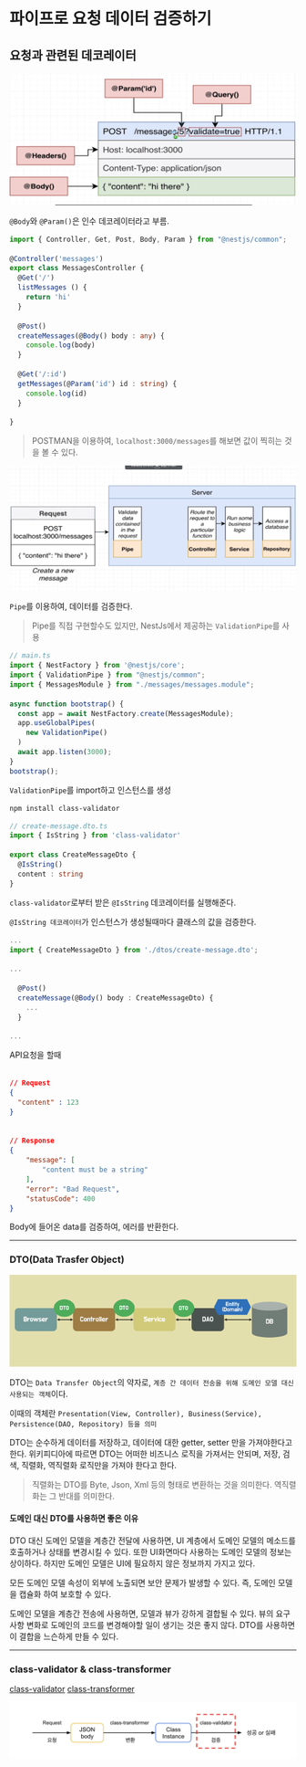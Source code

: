# 파이프로 요청 데이터 검증하기

## 요청과 관련된 데코레이터

![](./src/request_decorator.png)

`@Body`와 `@Param()`은 인수 데코레이터라고 부름.

```typescript
import { Controller, Get, Post, Body, Param } from "@nestjs/common";

@Controller('messages')
export class MessagesController {
  @Get('/')
  listMessages () {
    return 'hi'
  }

  @Post()
  createMessages(@Body() body : any) {
    console.log(body)
  }

  @Get('/:id')
  getMessages(@Param('id') id : string) {
    console.log(id)
  }

}
```

> POSTMAN을 이용하여, `localhost:3000/messages`를 해보면 값이 찍히는 것을 볼 수 있다.


![](./src/message_server_pipe.png)

`Pipe`를 이용하여, 데이터를 검증한다.

> Pipe를 직접 구현할수도 있지만, NestJs에서 제공하는 `ValidationPipe`를 사용

```typescript
// main.ts
import { NestFactory } from '@nestjs/core';
import { ValidationPipe } from "@nestjs/common";
import { MessagesModule } from "./messages/messages.module";

async function bootstrap() {
  const app = await NestFactory.create(MessagesModule);
  app.useGlobalPipes(
    new ValidationPipe()
  )
  await app.listen(3000);
}
bootstrap();
```


`ValidationPipe`를 import하고 인스턴스를 생성

```bash
npm install class-validator
```

```typescript
// create-message.dto.ts
import { IsString } from 'class-validator'

export class CreateMessageDto {
  @IsString()
  content : string
}
```

`class-validator`로부터 받은 `@IsString` 데코레이터를 실행해준다.

`@IsString 데코레이터`가 인스턴스가 생성될때마다 클래스의 값을 검증한다.

```typescript
...
import { CreateMessageDto } from './dtos/create-message.dto';

...

  @Post()
  createMessage(@Body() body : CreateMessageDto) {
    ...
  }

...

```

API요청을 할때 

```json

// Request
{
  "content" : 123
}


// Response
{
    "message": [
        "content must be a string"
    ],
    "error": "Bad Request",
    "statusCode": 400
}

```

Body에 들어온 data를 검증하여, 에러를 반환한다.



---

### DTO(Data Trasfer Object)

![](./src/dto.png)

DTO는 `Data Transfer Object`의 약자로, `계층 간 데이터 전송을 위해 도메인 모델 대신 사용되는 객체`이다.

이때의 객체란 `Presentation(View, Controller), Business(Service), Persistence(DAO, Repository) 등을 의미`

DTO는 순수하게 데이터를 저장하고, 데이터에 대한 getter, setter 만을 가져야한다고 한다. 위키피디아에 따르면 DTO는 어떠한 비즈니스 로직을 가져서는 안되며, 저장, 검색, 직렬화, 역직렬화 로직만을 가져야 한다고 한다.

> 직렬화는 DTO를 Byte, Json, Xml 등의 형태로 변환하는 것을 의미한다. 역직렬화는 그 반대를 의미한다.

#### 도메인 대신 DTO를 사용하면 좋은 이유

DTO 대신 도메인 모델을 계층간 전달에 사용하면, UI 계층에서 도메인 모델의 메소드를 호출하거나 상태를 변경시킬 수 있다. 또한 UI화면마다 사용하는 도메인 모델의 정보는 상이하다. 하지만 도메인 모델은 UI에 필요하지 않은 정보까지 가지고 있다.

모든 도메인 모델 속성이 외부에 노출되면 보안 문제가 발생할 수 있다. 즉, 도메인 모델을 캡슐화 하여 보호할 수 있다.

도메인 모델을 계층간 전송에 사용하면, 모델과 뷰가 강하게 결합될 수 있다. 뷰의 요구사항 변화로 도메인의 코드를 변경해야할 일이 생기는 것은 좋지 않다. DTO를 사용하면 이 결합을 느슨하게 만들 수 있다.

---

### class-validator & class-transformer

[class-validator](https://github.com/typestack/class-validator)
[class-transformer](https://github.com/typestack/class-transformer)

![검증 과정](./src/class_transformer_and_class_validator.png)